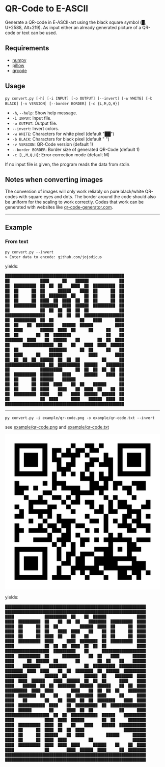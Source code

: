 # QR-Code to E-ASCII
Generate a QR-code in E-ASCII-art using the black square symbol (█, U+2588, Alt+219). As input either an already generated picture of a QR-code or text can be used.

## Requirements
- [numpy](https://numpy.org)
- [pillow](https://pillow.readthedocs.io)
- [qrcode](https://pypi.org/project/qrcode/)

## Usage
``py convert.py [-h] [-i INPUT] [-o OUTPUT] [--invert] [-w WHITE] [-b BLACK] [-v VERSION] [--border BORDER] [-c {L,M,Q,H}]``
- ``-h``, ``--help``: Show help message.
- ``-i INPUT``: Input file.
- ``-o OUTPUT``: Output file.
- ``--invert``: Invert colors.
- ``-w WHITE``: Characters for white pixel (default "██")
- ``-b BLACK``: Characters for black pixel (default "  ")
- ``-v VERSION``: QR-Code version (default 1)
- ``--border BORDER``: Border size of generated QR-Code (default 1)
- ``-c [L,M,Q,H]``: Error correction mode (default M)

If no input file is given, the program reads the data from stdin.

## Notes when converting images
The conversion of images will only work reliably on pure black/white QR-codes with square eyes and dots. The border around the code should also be uniform for the scaling to work correctly. Codes that work can be generated with websites like [qr-code-generator.com](https://qr-code-generator.com/).

---

## Example
### From text
```
py convert.py --invert
> Enter data to encode: github.com/jojodicus
```
yields:
```
██████████████████████████████████████████████████████
██              ████      ██    ██████              ██
██  ██████████  ██  ██  ██    ████  ██  ██████████  ██
██  ██      ██  ██      ██████    ████  ██      ██  ██
██  ██      ██  ██  ████████  ██    ██  ██      ██  ██
██  ██      ██  ████  ██  ████  ██  ██  ██      ██  ██
██  ██████████  ████████  ████  ██████  ██████████  ██
██              ██  ██  ██  ██  ██  ██              ██
██████████████████      ██  ██  ██  ██████████████████
██  ██████████  ██  ██            ██    ████      ████
██  ██    ██  ████████    ██████  ██████          ████
██  ████        ██████  ████  ██      ██      ██    ██
██  ██        ██  ██  ████████                ██    ██
████████  ████    ██  ██████    ██        ██  ██  ████
██      ██████████████  ██    ██    ████  ████  ██████
██  ██              ████████      ██  ██      ██    ██
██  ████      ██    ██████            ████        ████
██  ██  ██  ██  ██████  ██  ██  ██          ██      ██
██████████████████  ██  ██████████  ██████    ████████
██              ██████████      ██  ██  ██  ██  ██  ██
██  ██████████  ██████    ████      ██████    ████  ██
██  ██      ██  ██████    ██████                    ██
██  ██      ██  ████  ████    ██  ██    ██████      ██
██  ██      ██  ████    ████    ██  ████  ██    ██  ██
██  ██████████  ████    ██    ████  ██████  ██████  ██
██              ██  ████      ████    ██████  ████  ██
██████████████████████████████████████████████████████
```
---

```
py convert.py -i example/qr-code.png -o example/qr-code.txt --invert
```

see [example/qr-code.png](example/qr-code.png) and [example/qr-code.txt](example/qr-code.txt)

![](example/qr-code.png)

yields:

```
████████████████████████████████████████████████████████████████
████████████████████████████████████████████████████████████████
████              ██████████  ██    ██  ██████              ████
████  ██████████  ██    ██  ██  ██    ████████  ██████████  ████
████  ██      ██  ██  ██          ██████  ████  ██      ██  ████
████  ██      ██  ██    ████  ████    ██    ██  ██      ██  ████
████  ██      ██  ████  ██    ██    ██      ██  ██      ██  ████
████  ██████████  ████      ████  ████████  ██  ██████████  ████
████              ██  ██  ██  ████  ██  ██  ██              ████
████████████████████  ██████████    ██      ████████████████████
████  ██████████  ██      ████████    ██  ██    ████      ██████
████      ██  ██████  ██        ██        ██  ██    ██    ██████
████    ████████    ████████        ██  ██████████  ████████████
████████  ████  ████    ██  ██  ████████  ██  ██████  ██████████
██████████        ██████  ██        ██████  ██    ████████  ████
████  ████  ██████    ████  ██████  ██  ██  ██      ████    ████
████    ██████  ██  ██  ████████  ██████  ██████    ██  ██  ████
██████████  ████  ████        ████    ██  ██  ██  ██    ████████
████  ████████  ██    ██    ██  ████████  ████      ██      ████
████    ██        ██    ██  ████  ██  ██  ████████    ████  ████
████  ████████████  ████    ██  ██████████  ██  ████████████████
████  ██████        ██      ████  ██  ██            ██      ████
████████████████████  ██  ██  ████████████  ██████    ██████████
████              ████  ████  ██████        ██  ██      ████████
████  ██████████  ████  ██    ██    ████    ██████  ████████████
████  ██      ██  ████  ██  ██  ████                  ██████████
████  ██      ██  ██████    ██  ████          ██████      ██████
████  ██      ██  ████  ████          ██                  ██████
████  ██████████  ████  ████  ████      ██████    ██    ██  ████
████              ██        ████  ██████  ████      ██  ████████
████████████████████████████████████████████████████████████████
████████████████████████████████████████████████████████████████
```
